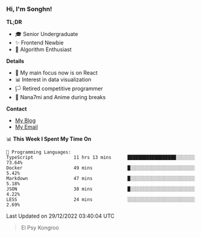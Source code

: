 ### Hi, I'm Songhn!

**TL;DR**

- 🎓 Senior Undergraduate
- ✨ Frontend Newbie
- 🎈 Algorithm Enthusiast

**Details**

- 🎯 My main focus now is on React
- 📊 Interest in data visualization
- 🏳️ Retired competitive programmer
- 🍵 Nana7mi and Anime during breaks

**Contact**
- [My Blog](https://blog.songhn.com)
- [My Email](mailto:nana7mi@duck.com)

<!--START_SECTION:waka-->
📊 **This Week I Spent My Time On** 

```text
💬 Programming Languages: 
TypeScript               11 hrs 13 mins      ██████████████████░░░░░░░   73.64% 
Docker                   49 mins             █░░░░░░░░░░░░░░░░░░░░░░░░   5.42% 
Markdown                 47 mins             █░░░░░░░░░░░░░░░░░░░░░░░░   5.18% 
JSON                     38 mins             █░░░░░░░░░░░░░░░░░░░░░░░░   4.22% 
LESS                     24 mins             ░░░░░░░░░░░░░░░░░░░░░░░░░   2.69%

```


 Last Updated on 29/12/2022 03:40:04 UTC
<!--END_SECTION:waka-->

> El Psy Kongroo
